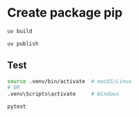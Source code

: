 # Create package pip

```bash
uv build

uv publish
```

## Test

```bash
source .venv/bin/activate  # macOS/Linux
# OR
.venv\Scripts\activate     # Windows

pytest
```
